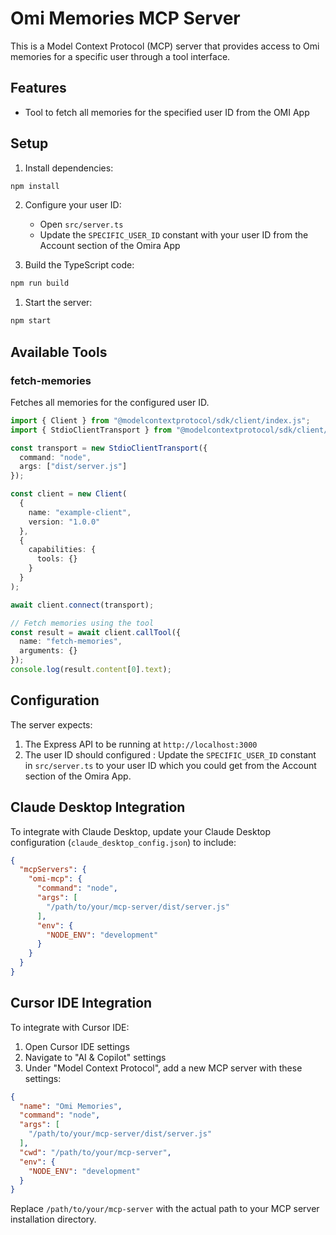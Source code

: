 # Omi Memories MCP Server

This is a Model Context Protocol (MCP) server that provides access to Omi memories for a specific user through a tool interface.

## Features

- Tool to fetch all memories for the specified user ID from the OMI App

## Setup

1. Install dependencies:
```bash
npm install
```
2. Configure your user ID:
   - Open `src/server.ts`
   - Update the `SPECIFIC_USER_ID` constant with your user ID from the Account section of the Omira App

3. Build the TypeScript code:
```bash
npm run build
```

1. Start the server:
```bash
npm start
```

## Available Tools

### fetch-memories
Fetches all memories for the configured user ID.

```typescript
import { Client } from "@modelcontextprotocol/sdk/client/index.js";
import { StdioClientTransport } from "@modelcontextprotocol/sdk/client/stdio.js";

const transport = new StdioClientTransport({
  command: "node",
  args: ["dist/server.js"]
});

const client = new Client(
  {
    name: "example-client",
    version: "1.0.0"
  },
  {
    capabilities: {
      tools: {}
    }
  }
);

await client.connect(transport);

// Fetch memories using the tool
const result = await client.callTool({
  name: "fetch-memories",
  arguments: {}
});
console.log(result.content[0].text);
```

## Configuration

The server expects:
1. The Express API to be running at `http://localhost:3000`
2. The user ID should configured : Update the `SPECIFIC_USER_ID` constant in `src/server.ts` to your user ID which you could get from the Account section of the Omira App. 

## Claude Desktop Integration

To integrate with Claude Desktop, update your Claude Desktop configuration (`claude_desktop_config.json`) to include:

```json
{
  "mcpServers": {
    "omi-mcp": {
      "command": "node",
      "args": [
        "/path/to/your/mcp-server/dist/server.js"
      ],
      "env": {
        "NODE_ENV": "development"
      }
    }
  }
} 
```
## Cursor IDE Integration

To integrate with Cursor IDE:

1. Open Cursor IDE settings
2. Navigate to "AI & Copilot" settings
3. Under "Model Context Protocol", add a new MCP server with these settings:
```json
{
  "name": "Omi Memories",
  "command": "node",
  "args": [
    "/path/to/your/mcp-server/dist/server.js"
  ],
  "cwd": "/path/to/your/mcp-server",
  "env": {
    "NODE_ENV": "development"
  }
}
```

Replace `/path/to/your/mcp-server` with the actual path to your MCP server installation directory.
